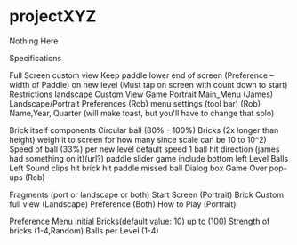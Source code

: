# projectXYZ
Nothing Here

Specifications

Full Screen custom view
Keep paddle lower end of screen (Preference – width of Paddle)
on new level (Must tap on screen with count down to start)
Restrictions
landscape
Custom View Game
Portrait
Main_Menu (James)
Landscape/Portrait
Preferences (Rob)
menu settings (tool bar) (Rob)
Name,Year, Quarter (will make toast, but you'll have to change that solo)

Brick itself components
Circular ball (80% - 100%)
Bricks (2x longer than height)
weigh it to screen for how many since scale can be 10 to 10^2)
Speed of ball (33%) per new level default speed 1
ball hit direction (james had something on it)(url?)
paddle slider
game include bottom left
Level
Balls Left
Sound clips
hit brick
hit paddle
missed ball
Dialog box Game Over pop-ups (Rob)

Fragments (port or landscape or both)
Start Screen (Portrait) 
Brick Custom full view (Landscape)
Preference (Both)
How to Play (Portrait)

Preference Menu
Initial Bricks(default value: 10) up to (100)
Strength of bricks (1-4,Random)
Balls per Level (1-4)





